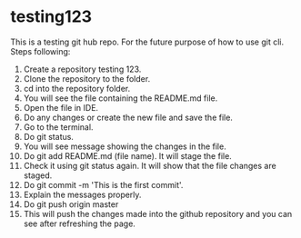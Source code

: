 # testing123
This is a testing git hub repo.
For the future purpose of how to use git cli.
Steps following:
1. Create a repository testing 123.
2. Clone the repository to the folder.
3. cd into the repository folder.
4. You will see the file containing the README.md file.
5. Open the file in IDE.
6. Do any changes or create the new file and save the file.
7. Go to the terminal.
8. Do git status.
9. You will see message showing the changes in the file.
10. Do git add README.md (file name). It will stage the file.
11. Check it using git status again. It will show that the file changes are staged.
12. Do git commit -m 'This is the first commit'.
13. Explain the messages properly.
14. Do git push origin master
15. This will push the changes made into the github repository and you can see after refreshing the page.
